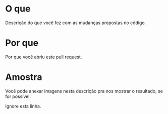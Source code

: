 # O que
Descrição do que você fez com as mudanças propostas no código.

# Por que
Por que você abriu este pull request.

# Amostra
Você pode anexar imagens nesta descrição pra nos mostrar o resultado, se for possível.

Ignore esta linha.

